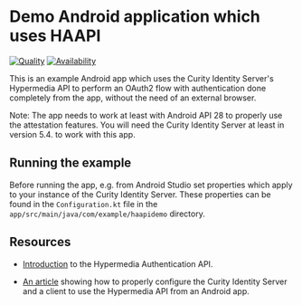# Demo Android application which uses HAAPI

[![Quality](https://img.shields.io/badge/quality-demo-red)](https://curity.io/resources/code-examples/status/)
[![Availability](https://img.shields.io/badge/availability-source-blue)](https://curity.io/resources/code-examples/status/)

This is an example Android app which uses the Curity Identity Server's Hypermedia API to perform an
OAuth2 flow with authentication done completely from the app, without the need of an external browser.

Note: The app needs to work at least with Android API 28 to properly use the attestation features.
You will need the Curity Identity Server at least in version 5.4. to work with this app.

## Running the example

Before running the app, e.g. from Android Studio set properties which apply to your instance of the
Curity Identity Server. These properties can be found in the `Configuration.kt` file in the
`app/src/main/java/com/example/haapidemo` directory.

## Resources

- [Introduction](https://curity.io/resources/architect/haapi/what-is-hypermedia-authentication-api/)
  to the Hypermedia Authentication API.

- [An article](https://curity.io/resources/tutorials/howtos/haapi/authentication-api-android-sdk)
  showing how to properly configure the Curity Identity Server and a client to use the Hypermedia
  API from an Android app.
